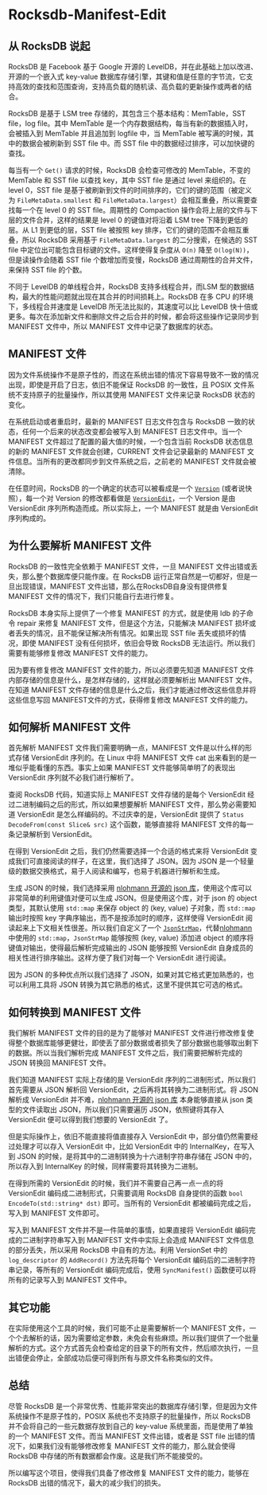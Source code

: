 # Rocksdb-Manifest-Edit

## 从 RocksDB 说起

RocksDB 是 Facebook 基于 Google 开源的 LevelDB，并在此基础上加以改进、开源的一个嵌入式 key-value 数据库存储引擎，其键和值是任意的字节流，它支持高效的查找和范围查询，支持高负载的随机读、高负载的更新操作或两者的结合。

RocksDB 是基于 LSM tree 存储的，其包含三个基本结构：MemTable，SST file，log file。其中 MemTable 是一个内存数据结构，每当有新的数据插入时，会被插入到 MemTable 并且追加到 logfile 中，当 MemTable 被写满的时候，其中的数据会被刷新到 SST file 中。而 SST file 中的数据经过排序，可以加快键的查找。

每当有一个 `Get()` 请求的时候，RocksDB 会检查可修改的 MemTable，不变的 MemTable 和 SST file 以查找 key，其中 SST file 是通过 level 来组织的。在 level 0，SST file 是基于被刷新到文件的时间排序的，它们的键的范围（被定义为 `FileMetaData.smallest` 和 `FileMetaData.largest`）会相互重叠，所以需要查找每一个在  level 0 的 SST file。周期性的 Compaction 操作会将上层的文件与下层的文件合并，这样的结果是 level 0 的键值对将沿着 LSM tree 下降到更低的层。从 L1 到更低的层，SST file 被按照 key 排序，它们的键的范围不会相互重叠，所以 RocksDB 采用基于 `FileMetaData.largest` 的二分搜索，在候选的 SST file 中定位出可能包含目标键的文件。这样使得复杂度从 `O(n)` 降至 `O(log(N))`，但是读操作会随着 SST file 个数增加而变慢，RocksDB 通过周期性的合并文件，来保持 SST file 的个数。

不同于 LevelDB 的单线程合并，RocksDB 支持多线程合并，而LSM 型的数据结构，最大的性能问题就出现在其合并的时间损耗上。RocksDB 在多 CPU 的环境下，多线程合并速度是 LevelDB 所无法比拟的，其速度可以比 LevelDB 快十倍或更多。每次在添加新文件和删除文件之后合并的时候，都会将这些操作记录同步到 MANIFEST 文件中，所以 MANIFEST 文件中记录了数据库的状态。

## MANIFEST 文件

因为文件系统操作不是原子性的，而这在系统出错的情况下容易导致不一致的情况出现，即使是开启了日志，依旧不能保证 RocksDB 的一致性，且 POSIX 文件系统不支持原子的批量操作，所以其使用 MANIFEST 文件来记录 RocksDB 状态的变化。

在系统启动或者重启时，最新的 MANIFEST 日志文件包含与 RocksDB 一致的状态，任何一个后来的状态改变都会被写入到 MANIFEST 日志文件中。当一个 MANIFEST 文件超过了配置的最大值的时候，一个包含当前 RocksDB 状态信息的新的 MANIFEST 文件就会创建，CURRENT 文件会记录最新的 MANIFEST 文件信息。当所有的更改都同步到文件系统之后，之前老的 MANIFEST 文件就会被清除。

在任意时间，RocksDB 的一个确定的状态可以被看成是一个 [`Version`](https://github.com/Terark/rocksdb/blob/v5.3.3.terark/db/version_set.h#L611) (或者说快照），每一个对 Version 的修改都看做是 [`VersionEdit`](https://github.com/Terark/rocksdb/blob/v5.3.3.terark/db/version_edit.h#L148)，一个 Version 是由 VersionEdit 序列所构造而成。所以实际上，一个 MANIFEST 就是由 VersionEdit 序列构成的。

## 为什么要解析 MANIFEST 文件

RocksDB 的一致性完全依赖于 MANIFEST 文件，一旦 MANIFEST 文件出错或丢失，那么整个数据库便只能作废。在 RocksDB 运行正常自然是一切都好，但是一旦出现错误，MANIFEST 文件出错，那么在RocksDB自身没有提供修复 MANIFEST 文件的情况下，我们只能自行去进行修复。

RocksDB 本身实际上提供了一个修复 MANIFEST 的方式，就是使用 ldb 的子命令 repair 来修复 MANIFEST 文件，但是这个方法，只能解决 MANIFEST 损坏或者丢失的情况，且不能保证解决所有情况。如果出现 SST file 丢失或损坏的情况，即使 MANIFEST 没有任何损坏，依旧会导致 RocksDB 无法运行。所以我们需要有能够修复修改 MANIFEST 文件的能力。

因为要有修复修改 MANIFEST 文件的能力，所以必须要先知道 MANIFEST 文件内部存储的信息是什么，是怎样存储的，这样就必须要解析出 MANIFEST 文件。在知道 MANIFEST 文件存储的信息是什么之后，我们才能通过修改这些信息并将这些信息写回 MANIFEST文件的方式，获得修复修改 MANIFEST 文件的能力。

## 如何解析 MANIFEST 文件

首先解析 MANIFEST 文件我们需要明确一点，MANIFEST 文件是以什么样的形式存储 VersionEdit 序列的。在 Linux 中将 MANIFEST 文件 cat 出来看到的是一堆似乎能看懂的东西。事实上如果 MANIFEST 文件能够简单明了的表现出 VersionEdit 序列就不必我们进行解析了。

查阅 RocksDB 代码，知道实际上 MANIFEST 文件存储的是每个 VersionEdit 经过二进制编码之后的形式，所以如果想要解析 MANIFEST 文件，那么势必需要知道 VersionEdit 是怎么样编码的。不过庆幸的是，VersionEdit 提供了 `Status DecodeFrom(const Slice& src)` 这个函数，能够直接将 MANIFEST 文件的每一条记录解析到 VersionEdit。

在得到 VersionEdit 之后，我们仍然需要选择一个合适的格式来将 VersionEdit 变成我们可直接阅读的样子，在这里，我们选择了 JSON。因为 JSON 是一个轻量级的数据交换格式，易于人阅读和编写，也易于机器进行解析和生成。

生成 JSON 的时候，我们选择采用 [nlohmann 开源的 json 库](https://github.com/nlohmann/json)，使用这个库可以非常简单的利用键值对便可以生成 JSON。但是使用这个库，对于 json 的 object 类型，其默认使用 `std::map` 来保存 object 的 (key, value) 子对象，而 `std::map` 输出时按照 key 字典序输出，而不是按添加时的顺序，这样使得 VersionEdit 阅读起来上下文相关性很差。所以我们自定义了一个 [`JsonStrMap`](https://github.com/Terark/terichdb/blob/master/src/terark/terichdb/json.hpp)，代替[nlohmann](https://github.com/nlohmann/json) 中使用的 `std::map`，`JsonStrMap` 能够按照 (key, value) 添加进 object 的顺序将键值对输出，使得最后解析完成输出的 JSON 能够按照 VersionEdit 自身成员的相关性进行排序输出。这样方便了我们对每一个 VersionEdit 进行阅读。

因为 JSON 的多种优点所以我们选择了 JSON，如果对其它格式更加熟悉的，也可以利用工具将 JSON 转换为其它熟悉的格式，这里不提供其它可选的格式。

## 如何转换到 MANIFEST 文件

我们解析 MANIFEST 文件的目的是为了能够对 MANIFEST 文件进行修改修复使得整个数据库能够更健壮，即使丢了部分数据或者损失了部分数据也能够取出剩下的数据。所以当我们解析完成 MANIFEST 文件之后，我们需要把解析完成的 JSON 转换回 MANIFEST 文件。

我们知道 MANIFEST 实际上存储的是 VersionEdit 序列的二进制形式，所以我们首先需要从 JSON 解析回 VersionEdit，之后再将其转换为二进制形式。将 JSON 解析成 VersionEdit 并不难，[nlohmann 开源的 json 库](https://github.com/nlohmann/json) 本身能够直接从 json 类型的文件读取出 JSON，所以我们只需要遍历 JSON，依照键将其存入 VersionEdit 便可以得到我们想要的 VersionEdit 了。

但是实际操作上，依旧不能直接将值直接存入 VersionEdit 中，部分值仍然需要经过处理才可以存入 VersionEdit 中，比如 VersionEdit 中的 InternalKey，在写入到 JSON 的时候，是将其中的二进制转换为十六进制字符串存储在 JSON 中的，所以存入到 InternalKey 的时候，同样需要将其转换为二进制。

在得到所需的 VersionEdit 的时候，我们并不需要自己再一点一点的将 VersionEdit 编码成二进制形式，只需要调用 RocksDB 自身提供的函数 `bool EncodeTo(std::string* dst)` 即可。当所有的 VersionEdit 都被编码完成之后，写入到 MANIFEST 文件即可。

写入到 MANIFEST 文件并不是一件简单的事情，如果直接将 VersionEdit 编码完成的二进制字符串写入到 MANIFEST 文件中实际上会造成 MANIFEST 文件信息的部分丢失，所以采用 RocksDB 中自有的方法。利用 VersionSet 中的 `log_descriptor` 的 `AddRecord()` 方法先将每个 VersionEdit 编码后的二进制字符串记录，等所有的 VersionEdit 编码完成后，使用 `SyncManifest()` 函数便可以将所有的记录写入到 MANIFEST 文件中。

## 其它功能

在实际使用这个工具的时候，我们可能不止是需要解析一个 MANIFEST 文件，一个个去解析的话，因为需要给定参数，未免会有些麻烦。所以我们提供了一个批量解析的方式。这个方式首先会检查给定的目录下的所有文件，然后顺次执行，一旦出错便会停止，全部成功后便可得到所有与原文件名称类似的文件。

## 总结

尽管 RocksDB 是一个非常优秀、性能非常突出的数据库存储引擎，但是因为文件系统操作不是原子性的，POSIX 系统也不支持原子的批量操作，所以 RocksDB 并不会将自己的一些元数据存放到自己的 key-value 系统里面，而是使用了单独的一个 MANIFEST 文件。而当 MANIFEST 文件出错，或者是 SST file 出错的情况下，如果我们没有能够修改修复 MANIFEST 文件的能力，那么就会使得 RocksDB 中存储的所有数据都会作废。这是我们所不能接受的。

所以编写这个项目，使得我们具备了修改修复 MANIFEST 文件的能力，能够在 RocksDB 出错的情况下，最大的减少我们的损失。
